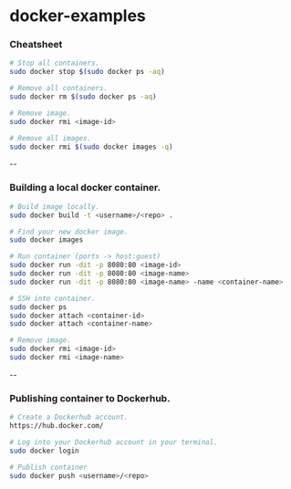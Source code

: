 # docker-examples

### Cheatsheet

```bash
# Stop all containers.
sudo docker stop $(sudo docker ps -aq)

# Remove all containers.
sudo docker rm $(sudo docker ps -aq)

# Remove image.
sudo docker rmi <image-id>

# Remove all images.
sudo docker rmi $(sudo docker images -q)
```

--

### Building a local docker container.

```bash
# Build image locally.
sudo docker build -t <username>/<repo> .

# Find your new docker image.
sudo docker images

# Run container (ports -> host:guest)
sudo docker run -dit -p 8080:80 <image-id>
sudo docker run -dit -p 8080:80 <image-name>
sudo docker run -dit -p 8080:80 <image-name> -name <container-name>

# SSH into container.
sudo docker ps
sudo docker attach <container-id>
sudo docker attach <container-name>

# Remove image.
sudo docker rmi <image-id>
sudo docker rmi <image-name>
```

--

### Publishing container to Dockerhub.

```bash
# Create a Dockerhub account.
https://hub.docker.com/

# Log into your Dockerhub account in your terminal.
sudo docker login

# Publish container
sudo docker push <username>/<repo>
```

